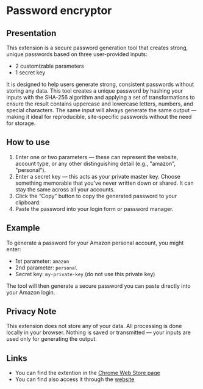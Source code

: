 # Password encryptor
## Presentation
This extension is a secure password generation tool that creates strong, unique passwords based on three user-provided inputs:
- 2 customizable parameters
- 1 secret key

It is designed to help users generate strong, consistent passwords without storing any data. This tool creates a unique password by hashing your inputs with the SHA-256 algorithm and applying a set of transformations to ensure the result contains uppercase and lowercase letters, numbers, and special characters. The same input will always generate the same output — making it ideal for reproducible, site-specific passwords without the need for storage.

## How to use
1. Enter one or two parameters — these can represent the website, account type, or any other distinguishing detail (e.g., "amazon", "personal").
2. Enter a secret key — this acts as your private master key. Choose something memorable that you’ve never written down or shared. It can stay the same across all your accounts.
3. Click the “Copy” button to copy the generated password to your clipboard.
4. Paste the password into your login form or password manager.

## Example
To generate a password for your Amazon personal account, you might enter:
- 1st parameter: `amazon`
- 2nd parameter: `personal`
- Secret key: `my-private-key` (do not use this private key)

The tool will then generate a secure password you can paste directly into your Amazon login.

## Privacy Note
This extension does not store any of your data. All processing is done locally in your browser. Nothing is saved or transmitted — your inputs are used only for generating the output.

## Links
- You can find the extention in the [Chrome Web Store page](https://chromewebstore.google.com/detail/password-encryptor/dnkhokcbjomalffjhbfaaaajcckhdkaa)
- You can find also access it through the [website](https://titouan-loeb.github.io/PasswordEncryptor/)
